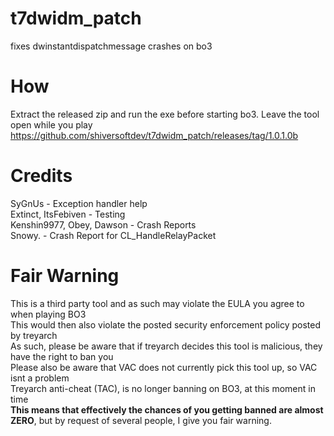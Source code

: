 # t7dwidm_patch
fixes dwinstantdispatchmessage crashes on bo3

# How
Extract the released zip and run the exe before starting bo3. Leave the tool open while you play\
https://github.com/shiversoftdev/t7dwidm_patch/releases/tag/1.0.1.0b

# Credits
SyGnUs - Exception handler help\
Extinct, ItsFebiven - Testing\
Kenshin9977, Obey, Dawson - Crash Reports\
Snowy. - Crash Report for CL_HandleRelayPacket
# Fair Warning
This is a third party tool and as such may violate the EULA you agree to when playing BO3\
This would then also violate the posted security enforcement policy posted by treyarch\
As such, please be aware that if treyarch decides this tool is malicious, they have the right to ban you\
Please also be aware that VAC does not currently pick this tool up, so VAC isnt a problem\
Treyarch anti-cheat (TAC), is no longer banning on BO3, at this moment in time\
**This means that effectively the chances of you getting banned are almost ZERO**, but by request of several people, I give you fair warning.
